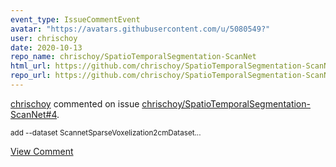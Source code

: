 ```yaml
---
event_type: IssueCommentEvent
avatar: "https://avatars.githubusercontent.com/u/5080549?"
user: chrischoy
date: 2020-10-13
repo_name: chrischoy/SpatioTemporalSegmentation-ScanNet
html_url: https://github.com/chrischoy/SpatioTemporalSegmentation-ScanNet/issues/4
repo_url: https://github.com/chrischoy/SpatioTemporalSegmentation-ScanNet
---
```


<a href='https://github.com/chrischoy' target='_blank'>chrischoy</a> commented on issue <a href='https://github.com/chrischoy/SpatioTemporalSegmentation-ScanNet/issues/4' target='_blank'>chrischoy/SpatioTemporalSegmentation-ScanNet#4</a>.

<small>add --dataset ScannetSparseVoxelization2cmDataset...</small>

<a href='https://github.com/chrischoy/SpatioTemporalSegmentation-ScanNet/issues/4' target='_blank'>View Comment</a>